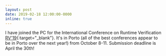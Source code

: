 ```yaml
---
layout: post
date: 2019-02-18 12:00:00-0000
inline: true
---
```


I have joined the PC for the International Conference on Runtime Verification [RV'19](https://www.react.uni-saarland.de/rv2019/){:target="\_blank"}. It's in Porto (all of the best conferences appear to be in Porto over the next year!) from October 8-11. Submission deadline is April the 30th!
